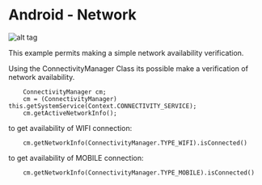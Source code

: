 **Android** - Network
==================================================

![alt tag](http://www.mytechproservices.com/wp-content/uploads/2013/04/wireless-network.jpg)

This example permits making a simple network availability verification. <br>

Using the ConnectivityManager Class its possible make a verification of network availability.
		
		ConnectivityManager cm;
        cm = (ConnectivityManager) this.getSystemService(Context.CONNECTIVITY_SERVICE);
        cm.getActiveNetworkInfo();

to get availability of WIFI connection:
		
		cm.getNetworkInfo(ConnectivityManager.TYPE_WIFI).isConnected()
		
to get availability of MOBILE connection:

		cm.getNetworkInfo(ConnectivityManager.TYPE_MOBILE).isConnected()

     


